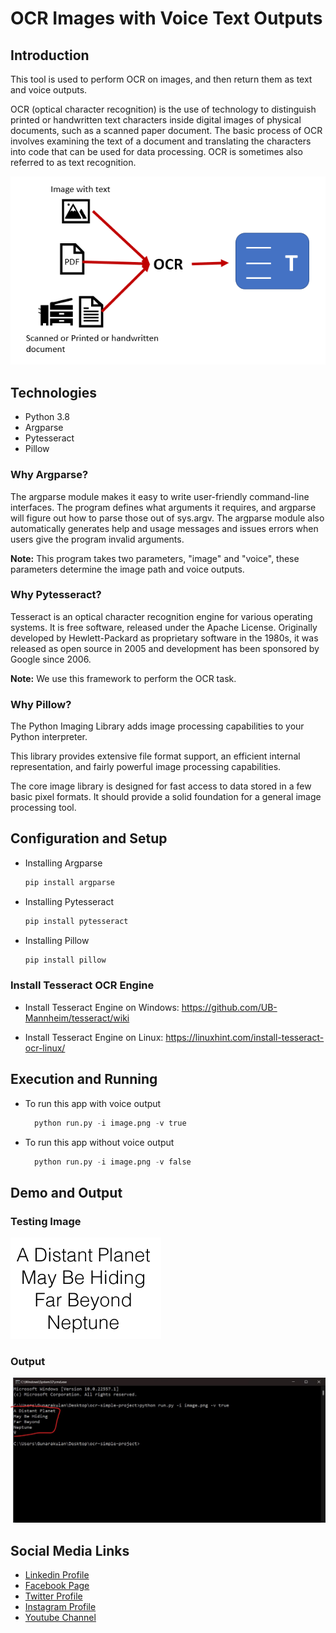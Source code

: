 # OCR Images with Voice Text Outputs


## Introduction

This tool is used to perform OCR on images, and then return them as text and voice outputs.

OCR (optical character recognition) is the use of technology to distinguish printed or handwritten text characters inside digital images of physical documents, such as a scanned paper document. The basic process of OCR involves examining the text of a document and translating the characters into code that can be used for data processing. OCR is sometimes also referred to as text recognition.

![OCR Image](github-readme-content/diagram.png)


## Technologies

- Python 3.8
- Argparse
- Pytesseract
- Pillow

### Why Argparse?

The argparse module makes it easy to write user-friendly command-line interfaces. The program defines what arguments it requires, and argparse will figure out how to parse those out of sys.argv. The argparse module also automatically generates help and usage messages and issues errors when users give the program invalid arguments.

**Note:** This program takes two parameters, "image" and "voice", these parameters determine the image path and voice outputs.

### Why Pytesseract?

Tesseract is an optical character recognition engine for various operating systems. It is free software, released under the Apache License. Originally developed by Hewlett-Packard as proprietary software in the 1980s, it was released as open source in 2005 and development has been sponsored by Google since 2006.


**Note:** We use this framework to perform the OCR task.

### Why Pillow?

The Python Imaging Library adds image processing capabilities to your Python interpreter.

This library provides extensive file format support, an efficient internal representation, and fairly powerful image processing capabilities.

The core image library is designed for fast access to data stored in a few basic pixel formats. It should provide a solid foundation for a general image processing tool.

## Configuration and Setup


- Installing Argparse

    ```python
    pip install argparse
    ```

- Installing Pytesseract

    ```python
    pip install pytesseract
    ```

- Installing Pillow

    ```python
    pip install pillow
    ```

### Install Tesseract OCR Engine

- Install Tesseract Engine on Windows: https://github.com/UB-Mannheim/tesseract/wiki

- Install Tesseract Engine on Linux: https://linuxhint.com/install-tesseract-ocr-linux/

## Execution and Running

- To run this app with voice output

    ```python
      python run.py -i image.png -v true
    ```

- To run this app without voice output

  ```python
    python run.py -i image.png -v false
  ```


## Demo and Output

### Testing Image

![OCR Image](github-readme-content/test-image.png)


### Output

![OCR Image](github-readme-content/output.jpg)


Social Media Links
---

* [Linkedin Profile](https://www.linkedin.com/in/gunarakulangunaretnam/)
* [Facebook Page](https://www.facebook.com/gunarakulangunaretnam)
* [Twitter Profile](https://twitter.com/gunarakulang)
* [Instagram Profile](https://www.instagram.com/gunarakulangunaretnam/)
* [Youtube Channel](https://www.youtube.com/channel/UCMWkED5sabgVZSCKjZuRJXA)
